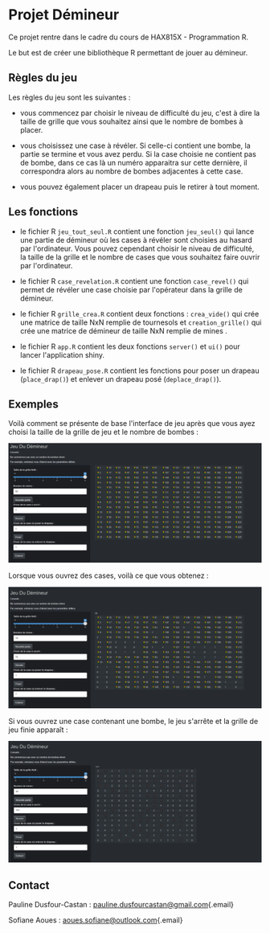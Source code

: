 # Projet Démineur

Ce projet rentre dans le cadre du cours de HAX815X - Programmation R.

Le but est de créer une bibliothèque R permettant de jouer au démineur.

## Règles du jeu

Les règles du jeu sont les suivantes :

-   vous commencez par choisir le niveau de difficulté du jeu, c'est à dire la taille de grille que vous souhaitez ainsi que le nombre de bombes à placer.

-   vous choisissez une case à révéler. Si celle-ci contient une bombe, la partie se termine et vous avez perdu. Si la case choisie ne contient pas de bombe, dans ce cas là un numéro apparaitra sur cette dernière, il correspondra alors au nombre de bombes adjacentes à cette case.

-   vous pouvez également placer un drapeau puis le retirer à tout moment.

## Les fonctions

-   le fichier R `jeu_tout_seul.R` contient une fonction `jeu_seul()` qui lance une partie de démineur où les cases à révéler sont choisies au hasard par l'ordinateur. Vous pouvez cependant choisir le niveau de difficulté, la taille de la grille et le nombre de cases que vous souhaitez faire ouvrir par l'ordinateur.

-   le fichier R `case_revelation.R` contient une fonction `case_revel()` qui permet de révéler une case choisie par l'opérateur dans la grille de démineur.

-   le fichier R `grille_crea.R` contient deux fonctions : `crea_vide()` qui crée une matrice de taille NxN remplie de tournesols et `creation_grille()` qui crée une matrice de démineur de taille NxN remplie de mines .

-   le fichier R `app.R` contient les deux fonctions `server()` et `ui()` pour lancer l'application shiny.

-   le fichier R `drapeau_pose.R` contient les fonctions pour poser un drapeau (`place_drap()`) et enlever un drapeau posé (`deplace_drap()`).

## Exemples

Voilà comment se présente de base l'interface de jeu après que vous ayez choisi la taille de la grille de jeu et le nombre de bombes :

<p align="center">

<img src="https://github.com/paulinedusfourcastan/Programmation-R-/blob/main/img2.png" title="dem" width="600"/>

</p>

Lorsque vous ouvrez des cases, voilà ce que vous obtenez :

<p align="center">

<img src="https://github.com/paulinedusfourcastan/Programmation-R-/blob/main/img3.png" title="dem" width="600"/>

</p>

Si vous ouvrez une case contenant une bombe, le jeu s'arrête et la grille de jeu finie apparaît :

<p align="center">

<img src="https://github.com/paulinedusfourcastan/Programmation-R-/blob/main/img4.png" title="dem" width="600"/>

</p>

## Contact

Pauline Dusfour-Castan : [pauline.dusfourcastan\@gmail.com](mailto:pauline.dusfourcastan@gmail.com){.email}

Sofiane Aoues : [aoues.sofiane\@outlook.com](mailto:aoues.sofiane@outlook.com){.email}
